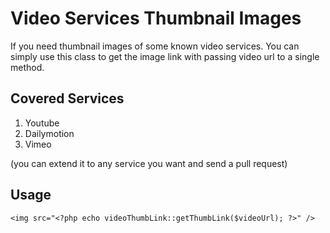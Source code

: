 # Video Services Thumbnail Images #

If you need thumbnail images of some known video services. You can simply use this class
to get the image link with passing video url to a single method.

 ## Covered Services ##
 1. Youtube
 2. Dailymotion
 3. Vimeo

 (you can extend it to any service you want and send a pull request)

 ## Usage ##

 ```
 <img src="<?php echo videoThumbLink::getThumbLink($videoUrl); ?>" />
 ```
